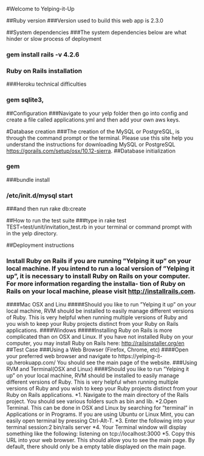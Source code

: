 #Welcome to Yelping-it-Up

##Ruby version
###Version used to build this web app is 2.3.0

##System dependencies
###The system dependencies below are what hinder or slow  process of deployment
### gem install rails -v 4.2.6
### Ruby on Rails installation
###Heroku technical difficulties
### gem sqlite3, 

##Configuration
###Navigate to your yelp folder then go into config and create a file called applications.yml and then add your own aws keys. 

#Database creation
###The creation of the MySQL or PostgreSQL, is through the command prompt or the terminal. Please use this site help you understand the instructions for downloading MySQL or PostgreSQL https://gorails.com/setup/osx/10.12-sierra.
 ##Database initialization
### gem 
###bundle install
### /etc/init.d/mysql start
###and then run rake db:create


##How to run the test suite
###type in rake test TEST=test/unit/invitation_test.rb in your terminal or command prompt with in the yelp directory.

##Deployment instructions
### Install Ruby on Rails if you are running ”Yelping it up” on your local machine. If you intend to run a local version of ”Yelping it up”, it is necessary to install Ruby on Rails on your computer. For more information regarding the installa- tion of Ruby on Rails on your local machine, please visit http://installrails.com.
####Mac OSX and Linu
#####Should you like to run ”Yelping it up” on your local machine, RVM should be installed to easily manage different versions of Ruby. This is very helpful when running multiple versions of Ruby and you wish to keep your Ruby projects distinct from your Ruby on Rails applications.
####Windows
#####Installing Ruby on Rails is more complicated than on OSX and Linux. If you have not installed Ruby on your computer, you may install Ruby on Rails here: http://railsinstaller.org/en
##Test Case
###Using a Web Browser (Firefox, Chrome, etc)
####Open your preferred web browser and navigate to https://yelping-it- up.herokuapp.com/ You should see the main page of the website.
###Using RVM and Terminal(OSX and Linux)
####Should you like to run ”Yelping it up” on your local machine, RVM should be installed to easily manage different versions of Ruby. This is very helpful when running multiple versions of Ruby and you wish to keep your Ruby projects distinct from your Ruby on Rails applications.
*1. Navigate to the main directory of the Rails project. You should see various folders such as bin and lib.
*2.Open Terminal. This can be done in OSX and Linux by searching for ”terminal” in Applications or in Programs. If you are using Ubuntu or Linux Mint, you can easily open terminal by pressing Ctrl-Alt-T.
*3. Enter the following into your terminal session:2
bin/rails server
*4. Your Terminal window will display something like the following:
      listening on tcp://localhost:3000
*5. Copy this URL into your web browser.
This should allow you to see the main page. By default, there should only be a empty table displayed on the main page.

